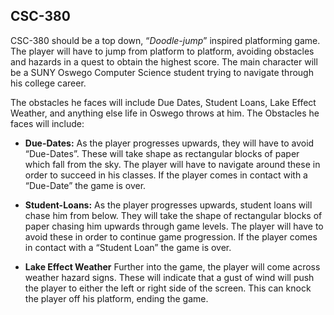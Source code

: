 ## CSC-380

CSC-380 should be a top down, “_Doodle-jump_” inspired platforming game. 
The player will have to jump from platform to platform, avoiding obstacles and hazards 
in a quest to obtain the highest score. The main character will be a 
SUNY Oswego Computer Science student trying to navigate through his college career. 

The obstacles he faces will include Due Dates, Student Loans, Lake Effect Weather, 
and anything else life in Oswego throws at him. The Obstacles he faces will include:

 - **Due-Dates:** As the player progresses upwards, they will have to avoid “Due-Dates”. 
    These will take shape as rectangular blocks of paper which fall from the sky. 
    The player will have to navigate around these in order to succeed in his classes. 
    If the player comes in contact with a “Due-Date” the game is over.

 - **Student-Loans:** As the player progresses upwards, student loans will chase him 
    from below. They will take the shape of rectangular blocks of paper chasing him 
    upwards through game levels. The player will have to avoid these in order to 
    continue game progression. If the player comes in contact with a “Student Loan” 
    the game is over. 
    
 - **Lake Effect Weather** Further into the game, the player will come across weather 
    hazard signs. These will indicate that a gust of wind will push the player to either 
    the left or right side of the screen. This can knock the player off his platform, 
    ending the game. 